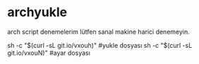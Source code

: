 # archyukle
arch script denemelerim lütfen sanal makine harici denemeyin.

sh -c "$(curl -sL git.io/vxouh)" #yukle dosyası
sh -c "$(curl -sL git.io/vxouN)" #ayar dosyası